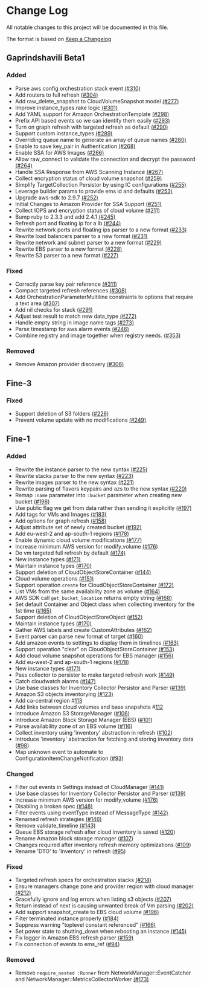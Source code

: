 # Change Log

All notable changes to this project will be documented in this file.

The format is based on [Keep a Changelog](http://keepachangelog.com/en/1.0.0/)


## Gaprindshavili Beta1

### Added
- Parse aws config orchestration stack event [(#310)](https://github.com/ManageIQ/manageiq-providers-amazon/pull/310)
- Add routers to full refresh [(#304)](https://github.com/ManageIQ/manageiq-providers-amazon/pull/304)
- Add raw_delete_snapshot to CloudVolumeSnapshot model [(#277)](https://github.com/ManageIQ/manageiq-providers-amazon/pull/277)
- Improve instance_types.rake logic [(#301)](https://github.com/ManageIQ/manageiq-providers-amazon/pull/301)
- Add YAML support for Amazon OrchestrationTemplate [(#298)](https://github.com/ManageIQ/manageiq-providers-amazon/pull/298)
- Prefix API based events so we can identify them easily [(#293)](https://github.com/ManageIQ/manageiq-providers-amazon/pull/293)
- Turn on graph refresh with targeted refresh as default [(#290)](https://github.com/ManageIQ/manageiq-providers-amazon/pull/290)
- Support custom instance_types [(#289)](https://github.com/ManageIQ/manageiq-providers-amazon/pull/289)
- Overriding queue name to generate an array of queue names [(#280)](https://github.com/ManageIQ/manageiq-providers-amazon/pull/280)
- Enable to save key_pair in Authentication [(#268)](https://github.com/ManageIQ/manageiq-providers-amazon/pull/268)
- Enable SSA for AWS Images [(#266)](https://github.com/ManageIQ/manageiq-providers-amazon/pull/266)
- Allow raw_connect to validate the connection and decrypt the password [(#264)](https://github.com/ManageIQ/manageiq-providers-amazon/pull/264)
- Handle SSA Response from AWS Scanning Instance [(#267)](https://github.com/ManageIQ/manageiq-providers-amazon/pull/267)
- Collect encryption status of cloud volume snapshot [(#259)](https://github.com/ManageIQ/manageiq-providers-amazon/pull/259)
- Simplify TargetCollection Persistor by using IC configurations [(#255)](https://github.com/ManageIQ/manageiq-providers-amazon/pull/255)
- Leverage builder params to provide ems id and defaults [(#253)](https://github.com/ManageIQ/manageiq-providers-amazon/pull/253)
- Upgrade aws-sdk to 2.9.7 [(#252)](https://github.com/ManageIQ/manageiq-providers-amazon/pull/252)
- Initial Changes to Amazon Provider for SSA Support [(#251)](https://github.com/ManageIQ/manageiq-providers-amazon/pull/251)
- Collect IOPS and encryption status of cloud volume [(#211)](https://github.com/ManageIQ/manageiq-providers-amazon/pull/211)
- Bump ruby to 2.3.3 and add 2.4.1 [(#245)](https://github.com/ManageIQ/manageiq-providers-amazon/pull/245)
- Refresh port and floating ip for a lb [(#244)](https://github.com/ManageIQ/manageiq-providers-amazon/pull/244)
- Rewrite network ports and floating ips parser to a new format [(#233)](https://github.com/ManageIQ/manageiq-providers-amazon/pull/233)
- Rewrite load balancers parser to a new format [(#231)](https://github.com/ManageIQ/manageiq-providers-amazon/pull/231)
- Rewrite network and subnet parser to a new format [(#229)](https://github.com/ManageIQ/manageiq-providers-amazon/pull/229)
- Rewrite EBS parser to a new format [(#228)](https://github.com/ManageIQ/manageiq-providers-amazon/pull/228)
- Rewrite S3 parser to a new format [(#227)](https://github.com/ManageIQ/manageiq-providers-amazon/pull/227)

### Fixed
- Correctly parse key pair reference [(#311)](https://github.com/ManageIQ/manageiq-providers-amazon/pull/311)
- Compact targeted refresh references [(#308)](https://github.com/ManageIQ/manageiq-providers-amazon/pull/308)
- Add OrchestrationParameterMultiline constraints to options that require a text area [(#307)](https://github.com/ManageIQ/manageiq-providers-amazon/pull/307)
- Add nil checks for stack [(#291)](https://github.com/ManageIQ/manageiq-providers-amazon/pull/291)
- Adjust test result to match new data_type [(#272)](https://github.com/ManageIQ/manageiq-providers-amazon/pull/272)
- Handle empty string in image name tags [(#273)](https://github.com/ManageIQ/manageiq-providers-amazon/pull/273)
- Parse timestamp for aws alarm events [(#246)](https://github.com/ManageIQ/manageiq-providers-amazon/pull/246)
- Combine registry and image together when registry needs. [(#353)](https://github.com/ManageIQ/manageiq-providers-amazon/pull/353)

### Removed
- Remove Amazon provider discovery [(#306)](https://github.com/ManageIQ/manageiq-providers-amazon/pull/306)

## Fine-3

### Fixed
- Support deletion of S3 folders [(#226)](https://github.com/ManageIQ/manageiq-providers-amazon/pull/226)
- Prevent volume update with no modifications [(#249)](https://github.com/ManageIQ/manageiq-providers-amazon/pull/249)

## Fine-1

### Added
- Rewrite the instance parser to the new syntax [(#225)](https://github.com/ManageIQ/manageiq-providers-amazon/pull/225)
- Rewrite stacks parser to the new syntax [(#223)](https://github.com/ManageIQ/manageiq-providers-amazon/pull/223)
- Rewrite images parser to the new syntax [(#221)](https://github.com/ManageIQ/manageiq-providers-amazon/pull/221)
- Rewrite parsing of flavors keypairs and azs to the new syntax [(#220)](https://github.com/ManageIQ/manageiq-providers-amazon/pull/220)
- Remap `:name` parameter into `:bucket` parameter when creating new bucket [(#198)](https://github.com/ManageIQ/manageiq-providers-amazon/pull/198)
- Use public flag we get from data rather than sending it explicitly [(#197)](https://github.com/ManageIQ/manageiq-providers-amazon/pull/197)
- Add tags for VMs and Images [(#183)](https://github.com/ManageIQ/manageiq-providers-amazon/pull/183)
- Add options for graph refresh [(#158)](https://github.com/ManageIQ/manageiq-providers-amazon/pull/158)
- Adjust attribute set of newly created bucket [(#192)](https://github.com/ManageIQ/manageiq-providers-amazon/pull/192)
- Add eu-west-2 and ap-south-1 regions [(#178)](https://github.com/ManageIQ/manageiq-providers-amazon/pull/178)
- Enable dynamic cloud volume modifications [(#177)](https://github.com/ManageIQ/manageiq-providers-amazon/pull/177)
- Increase minimum AWS version for modify_volume [(#176)](https://github.com/ManageIQ/manageiq-providers-amazon/pull/176)
- Do vm targeted full refresh by default [(#174)](https://github.com/ManageIQ/manageiq-providers-amazon/pull/174)
- New instance types [(#171)](https://github.com/ManageIQ/manageiq-providers-amazon/pull/171)
- Maintain instance types [(#170)](https://github.com/ManageIQ/manageiq-providers-amazon/pull/170)
- Support deletion of CloudObjectStoreContainer [(#144)](https://github.com/ManageIQ/manageiq-providers-amazon/pull/144)
- Cloud volume operations [(#151)](https://github.com/ManageIQ/manageiq-providers-amazon/pull/151)
- Support operation `create` for CloudObjectStoreContainer [(#172)](https://github.com/ManageIQ/manageiq-providers-amazon/pull/172)
- List VMs from the same availability zone as volume [(#164)](https://github.com/ManageIQ/manageiq-providers-amazon/pull/164)
- AWS SDK call `get_bucket_location` returns empty string [(#168)](https://github.com/ManageIQ/manageiq-providers-amazon/pull/168)
- Set default Container and Object class when collecting inventory for the 1st time [(#165)](https://github.com/ManageIQ/manageiq-providers-amazon/pull/165)
- Support deletion of CloudObjectStoreObject [(#152)](https://github.com/ManageIQ/manageiq-providers-amazon/pull/152)
- Maintain instance types [(#170)](https://github.com/ManageIQ/manageiq-providers-amazon/pull/170)
- Gather AWS labels and create CustomAttributes [(#162)](https://github.com/ManageIQ/manageiq-providers-amazon/pull/162)
- Event parser can parse new format of target [(#160)](https://github.com/ManageIQ/manageiq-providers-amazon/pull/160)
- Add amazon events to settings to display them in timelines [(#163)](https://github.com/ManageIQ/manageiq-providers-amazon/pull/163)
- Support operation "clear" on CloudObjectStoreContainer [(#153)](https://github.com/ManageIQ/manageiq-providers-amazon/pull/153)
- Add cloud volume snapshot operations for EBS manager [(#156)](https://github.com/ManageIQ/manageiq-providers-amazon/pull/156)
- Add eu-west-2 and ap-south-1 regions [(#178)](https://github.com/ManageIQ/manageiq-providers-amazon/pull/178)
- New instance types [(#171)](https://github.com/ManageIQ/manageiq-providers-amazon/pull/171)
- Pass collector to persister to make targeted refresh work [(#149)](https://github.com/ManageIQ/manageiq-providers-amazon/pull/149)
- Catch cloudwatch alarms [(#147)](https://github.com/ManageIQ/manageiq-providers-amazon/pull/147)
- Use base classes for Inventory Collector Persistor and Parser [(#139)](https://github.com/ManageIQ/manageiq-providers-amazon/pull/139)
- Amazon S3 objects inventorying [(#123)](https://github.com/ManageIQ/manageiq-providers-amazon/pull/123)
- Add ca-central region #[113](https://github.com/ManageIQ/manageiq-providers-amazon/pull/113)
- Add links between cloud volumes and base snapshots #[112](https://github.com/ManageIQ/manageiq-providers-amazon/pull/112)
- Introduce Amazon S3 StorageManager ([#106](https://github.com/ManageIQ/manageiq-providers-amazon/pull/106))
- Introduce Amazon Block Storage  Manager (EBS) ([#101](https://github.com/ManageIQ/manageiq-providers-amazon/pull/101))
- Parse availability zone of an EBS volume ([#116](https://github.com/ManageIQ/manageiq-providers-amazon/pull/116))
- Collect inventory using 'inventory' abstraction in refresh ([#102](https://github.com/ManageIQ/manageiq-providers-amazon/pull/102))
- Introduce 'inventory' abstraction for fetching and storing inventory data ([#98](https://github.com/ManageIQ/manageiq-providers-amazon/pull/98))
- Map unknown event to automate to ConfigurationItemChangeNotification ([#93](https://github.com/ManageIQ/manageiq-providers-amazon/pull/93))

### Changed
- Filter out events in Settings instead of CloudManager [(#141)](https://github.com/ManageIQ/manageiq-providers-amazon/pull/141)
- Use base classes for Inventory Collector Persistor and Parser [(#139)](https://github.com/ManageIQ/manageiq-providers-amazon/pull/139)
- Increase minimum AWS version for modify_volume [(#176)](https://github.com/ManageIQ/manageiq-providers-amazon/pull/176)
- Disabling a broken spec [(#148)](https://github.com/ManageIQ/manageiq-providers-amazon/pull/148)
- Filter events using eventType instead of MessageType [(#142)](https://github.com/ManageIQ/manageiq-providers-amazon/pull/142)
- Renamed refresh strategies [(#146)](https://github.com/ManageIQ/manageiq-providers-amazon/pull/146)
- Remove validate_timeline [(#143)](https://github.com/ManageIQ/manageiq-providers-amazon/pull/143)
- Queue EBS storage refresh after cloud inventory is saved ([#120](https://github.com/ManageIQ/manageiq-providers-amazon/pull/120))
- Rename Amazon block storage manager ([#107](https://github.com/ManageIQ/manageiq-providers-amazon/pull/107))
- Changes required after inventory refresh memory optimizations ([#109](https://github.com/ManageIQ/manageiq-providers-amazon/pull/109))
- Rename 'DTO' to 'Inventory' in refresh ([#95](https://github.com/ManageIQ/manageiq-providers-amazon/pull/95))

### Fixed
- Targeted refresh specs for orchestration stacks [(#214)](https://github.com/ManageIQ/manageiq-providers-amazon/pull/214)
- Ensure managers change zone and provider region with cloud manager [(#212)](https://github.com/ManageIQ/manageiq-providers-amazon/pull/212)
- Gracefully ignore and log errors when listing s3 objects [(#207)](https://github.com/ManageIQ/manageiq-providers-amazon/pull/207)
- Return instead of next is causing unwanted break of Vm parsing [(#202)](https://github.com/ManageIQ/manageiq-providers-amazon/pull/202)
- Add support snapshot_create to EBS cloud volume [(#196)](https://github.com/ManageIQ/manageiq-providers-amazon/pull/196)
- Filter terminated instance properly [(#184)](https://github.com/ManageIQ/manageiq-providers-amazon/pull/184)
- Suppress warning "toplevel constant referenced" [(#166)](https://github.com/ManageIQ/manageiq-providers-amazon/pull/166)
- Set power state to shutting_down when rebooting an instance [(#145)](https://github.com/ManageIQ/manageiq-providers-amazon/pull/145)
- Fix logger in Amazon EBS refresh parser [(#159)](https://github.com/ManageIQ/manageiq-providers-amazon/pull/159)
- Fix connection of events to ems_ref ([#94](https://github.com/ManageIQ/manageiq-providers-amazon/pull/94))

### Removed
- Remove `require_nested :Runner` from NetworkManager::EventCatcher and NetworkManager::MetricsCollectorWorker [(#173)](https://github.com/ManageIQ/manageiq-providers-amazon/pull/173)
